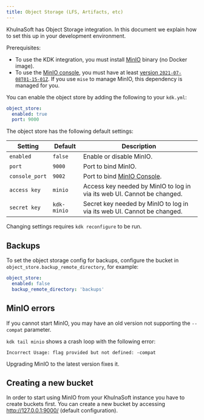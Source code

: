 ```yaml
---
title: Object Storage (LFS, Artifacts, etc)
---
```


KhulnaSoft has Object Storage integration.
In this document we explain how to set this up in your development
environment.

Prerequisites:

- To use the KDK integration, you must install [MinIO](https://docs.minio.io/docs/minio-quickstart-guide) binary (no Docker image).
- To use the [MinIO console](https://github.com/minio/console), you must have at least [version `2021-07-08T01-15-01Z`](https://github.com/minio/minio/releases/tag/RELEASE.2021-07-08T01-15-01Z).
  If you use `mise` to manage MinIO, this dependency is managed for you.

You can enable the object store by adding the following to your `kdk.yml`:

```yaml
object_store:
  enabled: true
  port: 9000
```

The object store has the following default settings:

| Setting                | Default            | Description                                                                             |
|----------------------- |--------------------|-----------------------------------------------------------------------------------------|
| `enabled`              | `false`            | Enable or disable MinIO.                                                                |
| `port`                 | `9000`             | Port to bind MinIO.                                                                     |
| `console_port`         | `9002`             | Port to bind [MinIO Console](https://github.com/minio/console).                         |
| `access key`           | `minio`            | Access key needed by MinIO to log in via its web UI. Cannot be changed.                 |
| `secret key`           | `kdk-minio`        | Secret key needed by MinIO to log in via its web UI. Cannot be changed.                 |

Changing settings requires `kdk reconfigure` to be run.

## Backups

To set the object storage config for backups, configure the bucket in `object_store.backup_remote_directory`, for example:

```yaml
object_store:
  enabled: false
  backup_remote_directory: 'backups'
```

## MinIO errors

If you cannot start MinIO, you may have an old version not supporting the `--compat` parameter.

`kdk tail minio` shows a crash loop with the following error:

```plaintext
Incorrect Usage: flag provided but not defined: -compat
```

Upgrading MinIO to the latest version fixes it.

## Creating a new bucket

In order to start using MinIO from your KhulnaSoft instance you have to create buckets first.
You can create a new bucket by accessing <http://127.0.0.1:9000/> (default configuration).
